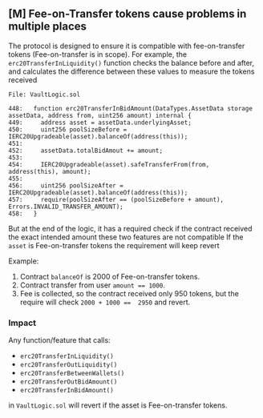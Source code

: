 ## [M] Fee-on-Transfer tokens cause problems in multiple places

The protocol is designed to ensure it is compatible with fee-on-transfer tokens (Fee-on-transfer is in scope). For example, the `erc20TransferInLiquidity()` function checks the balance before and after, and calculates the difference between these values to measure the tokens received

```solidity
File: VaultLogic.sol

448:   function erc20TransferInBidAmount(DataTypes.AssetData storage assetData, address from, uint256 amount) internal {
449:     address asset = assetData.underlyingAsset;
450:     uint256 poolSizeBefore = IERC20Upgradeable(asset).balanceOf(address(this));
451: 
452:     assetData.totalBidAmout += amount;
453: 
454:     IERC20Upgradeable(asset).safeTransferFrom(from, address(this), amount);
455: 
456:     uint256 poolSizeAfter = IERC20Upgradeable(asset).balanceOf(address(this));
457:     require(poolSizeAfter == (poolSizeBefore + amount), Errors.INVALID_TRANSFER_AMOUNT);
458:   }
```

But at the end of the logic, it has a required check if the contract received the exact intended amount
these two features are not compatible If the `asset` is Fee-on-transfer tokens the requirement will keep revert

Example:
1. Contract `balanceOf` is 2000 of Fee-on-transfer tokens.
2. Contract transfer from user `amount == 1000`.
3. Fee is collected, so the contract received only 950 tokens, but the require will check `2000 + 1000 ==  2950` and revert.

### Impact

Any function/feature that calls:

- `erc20TransferInLiquidity()`
- `erc20TransferOutLiquidity()`
- `erc20TransferBetweenWallets()`
- `erc20TransferOutBidAmount()`
- `erc20TransferInBidAmount()`

in `VaultLogic.sol` will revert if the asset is Fee-on-transfer tokens.



